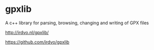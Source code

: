 gpxlib
====

A c++ library for parsing, browsing, changing and writing of GPX files 

http://irdvo.nl/gpxlib/

https://github.com/irdvo/gpxlib
